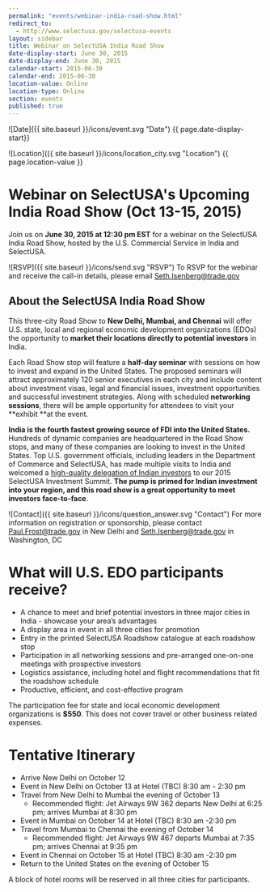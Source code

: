 ```yaml
---
permalink: "events/webinar-india-road-show.html"
redirect_to:
  - http://www.selectusa.gov/selectusa-events
layout: sidebar
title: Webinar on SelectUSA India Road Show
date-display-start: June 30, 2015
date-display-end: June 30, 2015
calendar-start: 2015-06-30
calendar-end: 2015-06-30
location-value: Online
location-type: Online
section: events
published: true
---
```

![Date]({{ site.baseurl }}/icons/event.svg "Date") {{ page.date-display-start}}

![Location]({{ site.baseurl }}/icons/location_city.svg "Location") {{ page.location-value }}

# Webinar on SelectUSA's Upcoming India Road Show (Oct 13-15, 2015)

Join us on **June 30, 2015 at 12:30 pm EST** for a webinar on the SelectUSA India Road Show, hosted by the U.S. Commercial Service in India and SelectUSA.

![RSVP]({{ site.baseurl }}/icons/send.svg "RSVP") To RSVP for the webinar and receive the call-in details, please email  [Seth.Isenberg@trade.gov](mailto:seth.isenberg@trade.gov?subject=RSVP%20for%20SelectUSA%20India%20Road%20Show%20Webinar)

## About the SelectUSA India Road Show

This three-city Road Show to **New Delhi, Mumbai, and Chennai** will offer U.S. state, local and regional economic development organizations (EDOs) the opportunity to **market their locations directly to potential investors** in India.

Each Road Show stop will feature a **half-day seminar** with sessions on how to invest and expand in the United States. The proposed seminars will attract approximately 120 senior executives in each city and include content about investment visas, legal and financial issues, investment opportunities and successful investment strategies. Along with scheduled **networking sessions**, there will be ample opportunity for attendees to visit your **exhibit **at the event.

**India is the fourth fastest growing source of FDI into the United States.** Hundreds of dynamic companies are headquartered in the Road Show stops, and many of these companies are looking to invest in the United States. Top U.S. government officials, including leaders in the Department of Commerce and SelectUSA, has made multiple visits to India and welcomed a [high-quality delegation of Indian investors](https://www.flickr.com/photos/selectusa/17608354832/in/photolist-aF4ige-aF4igK-aF4igt-aF4igp-aF4igz-sPZqqG-a3cFbC) to our 2015 SelectUSA Investment Summit. **The pump is primed for Indian investment into your region, and this road show is a great opportunity to meet investors face-to-face**.

![Contact]({{ site.baseurl }}/icons/question_answer.svg "Contact") For more information on registration or sponsorship, please contact [Paul.Frost@trade.gov](mailto:Paul.Frost@trade.gov) in New Delhi and [Seth.Isenberg@trade.gov](mailto:Seth.Isenberg@trade.gov) in Washington, DC

# What will U.S. EDO participants receive?

* A chance to meet and brief potential investors in three major cities in India - showcase your area’s advantages
* A display area in event in all three cities for promotion
* Entry in the printed SelectUSA Roadshow catalogue at each roadshow stop
* Participation in all networking sessions and pre-arranged one-on-one meetings with prospective investors
* Logistics assistance, including hotel and flight recommendations that fit the roadshow schedule
* Productive, efficient, and cost-effective program

The participation fee for state and local economic development organizations is **$550**. This does not cover travel or other business related expenses.

# Tentative Itinerary

* Arrive New Delhi on October 12
* Event in New Delhi on October 13 at Hotel (TBC) 8:30 am - 2:30 pm
* Travel from New Delhi to Mumbai the evening of October 13
  * Recommended flight: Jet Airways 9W 362 departs New Delhi at 6:25 pm; arrives Mumbai at 8:30 pm
* Event in Mumbai on October 14 at Hotel (TBC) 8:30 am -2:30 pm
* Travel from Mumbai to Chennai the evening of October 14
  * Recommended flight: Jet Airways 9W 467 departs Mumbai at 7:35 pm; arrives Chennai at 9:35 pm
* Event in Chennai on October 15 at Hotel (TBC) 8:30 am -2:30 pm
* Return to the United States on the evening of October 15

A block of hotel rooms will be reserved in all three cities for participants.
